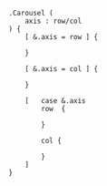 ```
.Carousel (
	axis : row/col
) {
	[ &.axis = row ] {

	}

	[ &.axis = col ] {

	}

	[	case &.axis
		row  {
			
		}
		
		col {

		}
	]
}
```
<!--stackedit_data:
eyJoaXN0b3J5IjpbMTE0MTMzNTIyNl19
-->